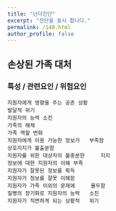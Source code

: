 ```yaml
---
title: "난다진단"
excerpt: "진단을 표시 합니다."
permalink: /148.html
author_profile: false
---
```

## 손상된 가족 대처



### 특성 / 관련요인 / 위험요인

>   

    지원자에게 영향을 주는 공존 상황
    발달적 위기
    지원자의 능력 소진
    가족의 해체
    가족 역할 변화
    지원자에게 이용 가능한 정보가   부족함
    상호지지가 불출분함
    지원자를 위한 대상자의 불충분한     지지
    정보에 대한 지원자의 이해 부족
    지원자가 잘못된 정보를 획득
    지원자가 정보를 잘못 이해함
    지원자가 가족 이외의 문제에     몰두함
    질병의 장기화로 지원자의 능력   소진
    지원자가 직면하게 되는 상황적   위기
